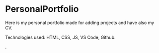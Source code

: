 # PersonalPortfolio

Here is my personal portfolio made for adding projects and have also my CV.

Technologies used: HTML, CSS, JS, VS Code, Github.

.
